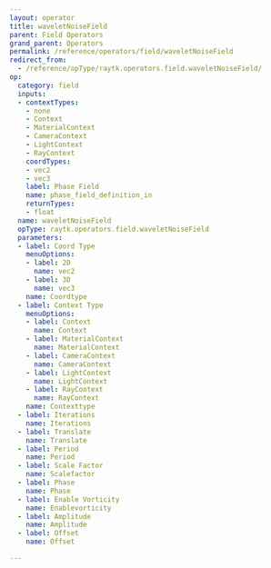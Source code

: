 ```yaml
---
layout: operator
title: waveletNoiseField
parent: Field Operators
grand_parent: Operators
permalink: /reference/operators/field/waveletNoiseField
redirect_from:
  - /reference/opType/raytk.operators.field.waveletNoiseField/
op:
  category: field
  inputs:
  - contextTypes:
    - none
    - Context
    - MaterialContext
    - CameraContext
    - LightContext
    - RayContext
    coordTypes:
    - vec2
    - vec3
    label: Phase Field
    name: phase_field_definition_in
    returnTypes:
    - float
  name: waveletNoiseField
  opType: raytk.operators.field.waveletNoiseField
  parameters:
  - label: Coord Type
    menuOptions:
    - label: 2D
      name: vec2
    - label: 3D
      name: vec3
    name: Coordtype
  - label: Context Type
    menuOptions:
    - label: Context
      name: Context
    - label: MaterialContext
      name: MaterialContext
    - label: CameraContext
      name: CameraContext
    - label: LightContext
      name: LightContext
    - label: RayContext
      name: RayContext
    name: Contexttype
  - label: Iterations
    name: Iterations
  - label: Translate
    name: Translate
  - label: Period
    name: Period
  - label: Scale Factor
    name: Scalefactor
  - label: Phase
    name: Phase
  - label: Enable Vorticity
    name: Enablevorticity
  - label: Amplitude
    name: Amplitude
  - label: Offset
    name: Offset

---
```

